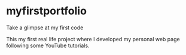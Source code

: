 # myfirstportfolio
Take a glimpse at my first code 

This my first real life project where I developed my personal web page following some YouTube tutorials.
